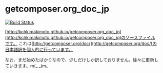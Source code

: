 # getcomposer.org_doc_jp

[![Build Status](https://travis-ci.org/kohkimakimoto/getcomposer.org_doc_jp.png?branch=master)](https://travis-ci.org/kohkimakimoto/getcomposer.org_doc_jp)

[http://kohkimakimoto.github.io/getcomposer.org_doc_jp](http://kohkimakimoto.github.io/getcomposer.org_doc_jp)のソースファイルです。
これは[http://getcomposer.org/doc/](http://getcomposer.org/doc/)の日本語訳を個人的に行っています。

なお、まだ始めたばかりなので、少しだけしか訳しておりません。徐々に更新していきます。m(_ _)m。



